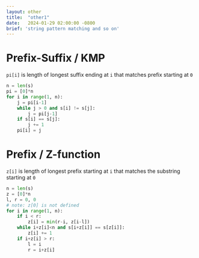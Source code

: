 ```yaml
---
layout: other
title:  "other1"
date:   2024-01-29 02:00:00 -0800
brief: 'string pattern matching and so on'
---
```



# Prefix-Suffix / KMP
`pi[i]` is length of longest suffix ending at `i` that matches prefix starting at `0`

```python
n = len(s)
pi = [0]*n
for i in range(1, n):
    j = pi[i-1]
    while j > 0 and s[i] != s[j]:
        j = pi[j-1]
    if s[i] == s[j]:
        j += 1
    pi[i] = j
```

# Prefix / Z-function
`z[i]` is length of longest prefix starting at `i` that matches the substring starting at `0`

```python
n = len(s)
z = [0]*n
l, r = 0, 0
# note: z[0] is not defined
for i in range(1, n):
    if i < r:
        z[i] = min(r-i, z[i-l])
    while i+z[i]<n and s[i+z[i]] == s[z[i]]:
        z[i] += 1
    if i+z[i] > r:
        l = i
        r = i+z[i]
```